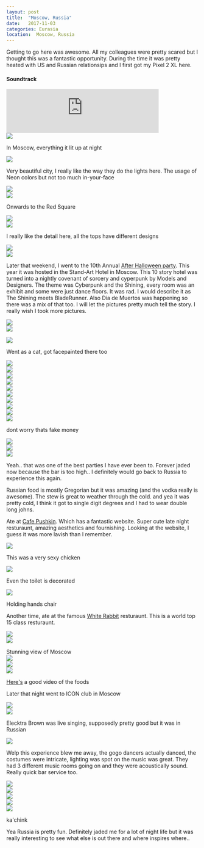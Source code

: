 ```yaml
---
layout: post
title:  "Moscow, Russia"
date:   2017-11-03
categories: Eurasia
location:  Moscow, Russia
---
```


Getting to go here was awesome. All my colleagues were pretty scared but I thought this was a fantastic opportunity. 
During the time it was pretty heated with US and Russian relationsips and I first got my Pixel 2 XL here.
<div class="center">
<h4>Soundtrack</h4><iframe width="400vw" height="115" src="https://www.youtube.com/embed/BSKimd9EX7s" frameborder="0" allow="accelerometer; autoplay; encrypted-media; gyroscope; picture-in-picture" allowfullscreen></iframe></div>



<div class="post-image">
<img src="https://lh3.googleusercontent.com/dh456Oec_HAaQCmSScVOS9kmQYGlAVpOQchbtoWvYpRHNd7daxPq-PbwA7j_C5u-1NUUx_nwE6ZPmKPPC-JjngQ3lYgx7vn-PJSPLGDW4BfSz1u2AERiD4DloVNUmbHFtMyXpsMDWuN5DgX_kDs8-g-5zXVcfq4le_K88XStowwjldGPtuuc_pzLwdyNa7qCk-RcOr_zJostfNMJ-1Ft3nzSWHLKSGsvttSwRCa_32Nh_pzWreTTPuus7VKBXBD9jsgQtr8tSj6rcXNpCxTRR01glrDbwIIu4FPaaX35UZtbDJAPe3qhKR1kd62Fc7rQe2YIppRyMmUsAsiG-iP8hq87DrcSlhtPSE0nX8_CrYPEpzdU_zO0XvxVmpV-Y4Lb8OQ7D8675pfaj9lFAbR01wZfYBbL773XnWvgYj8ALRkFCn--5FtGdwlbS8X_3oAPYI75S80XAurA3X3rVnJOI9eAng92OJeleaWmhgdOD-ba7ag6olpg4DuWQSrzSaNslTIsFeY9m-YqM9gJhr6Zyko5WvkU3ZNVWUJH2YpexqOV4pg_xLrQEQhM7uQ_LQMmiKpXlqY295MbmjU9jkdvw5dc8qmcS16RAzeTca97w7UphSkGuVU1R1OXdrhjkAM9Uq_lHWdCX_LvUswmZGWddv7QA2_GK35NNxTk8uHbyV7nnE1L6CNeibkL-TZW7SpFgKalO-k3AyVAQJYV8cQ=w1980-h1486-no
">
<p class="post-image-caption">In Moscow, everything it lit up at night</p></div>

<div class="post-image">
<img src="https://lh3.googleusercontent.com/LvvU3blfPFXbg9XkkEnrhGGFcBa0COk0_49Y9SZVwBqxbe9PUCMnwh_wHD5vXTwWlowGFHOuKSBB5P5fPIOR28Tm-zvFNHmbHxy8rC1im8M1moR--sOP317OoVi9rjZgMhQplwwJGmPCoYekZ0R_9Xw4ZMKnaEwLxpoCwJGNHyoQyi5xX7U8TWs4m10GedNO4DWRYQj_Y20xXjlq3z9sJZcAGm74ZMqO_7h4QoGDuGyY8rFYTrS7FiphUnNpQ-Q5jx5Z42GBEum349vjCzo-J0xFqTew8nlmhx_mbZtiGTMMczKi7GFThIPdV7nxcLNV4rRbqnBX3M253PvUXBTMzur8PonCWsTFrvdgelnqDzyNAdmPRzElRxUBGck0fiNyTkmdZujz9XEp1LHyPDoXlI-SPh6sixxFaWrEgHkXseHRvDIUB_yEAKwA-yrD92Fmyjwtk-uE0LpxQs0_jSUyrq2LRiqRm1eS9a39-62CWwGkicszDCNlz4TSX7o8nwAHJDMHEW6N136p8Gfgxueqj7ZesumWz_rhwsHDp0tPEf0i9QkmI2NKM0joLXfqg0WWdwt6Pjh_MnyA96h345VxZJID0iNXqksC_QekncpYJ_nfJJQtpGOlQbslx0Or7fCoCgcZ2G4yvVmpDxW1noh6HKVo4wO-TodgPOM8KpjL1tKUxt4M23xUcDGuEPOoNe55zy73_cGE-jT9fYWAJeM=w1980-h1486-no
">
<p class="post-image-caption">Very beautiful city, I really like the way they do the lights here. The usage of Neon colors but not too much in-your-face</p>
</div>

<div class="post-image">
<img src="https://lh3.googleusercontent.com/-_Yw8dt6pVu-gQGafYpEW-8NVEJepSF31OQjX9OsqBVXSARJRmIaoFBGL4HoMJxCZUv1z8V49XCtKXhvIuyotFHX7QuVwMNLw1RcJxY9nfiQIR6lGd-0Hj7kfZeH__ghe_VkDA9zZB9SRMg5Dl7KxPptmejH_aeaQuDpeTj0dCWrOqimY_S03E5Hj1Qlb1v8EiIANQLGlXDslXHtgzlD0yiMLSEg-1DNilj5mhhmVmSV3ve3Fz9sZLVtf8vncW3WcgUiCfOhmuzi0xHxcxN0yxDAA95slO0kAgT4frB4D4WJ4NwckpEK06IJXXKywgNbF4LHw1xip9TmbIepYlYrLrw2YhpHd-e5XpfunSdc5cuxpbREY2r_8y8yneJkKMZpTn2v4OIUZPXyOO9jtHhgnoaYxi543Z5946jm8yclin_2yPHCiTK9mScCOajYrKPp6BOXkHKPffNoCQTZIlgL69gcsVTcG3zqyd6z-UnCK3PsDiZpTuxx4RBzkBgSpgA87OWccYFT1SYoWDxy_hHksioPvNYmZwi50mSEF50B8FZjdi-JoUpDTjBqThEjS9RZXB_UwCjpDSfRtKeChaZ6AGTYxdEP-HW8k98Zne8VTfWqLCOtrLw9FEAmr2paVroYJ_poUDMzt_dwiNRMXT0hwR11pgawJsm-LA3LwnTAkUywyzAJBQGM3WyGBzaaXB-e-8T3K0ac_OghSB2DYYM=w1232-h1642-no
"></div>



<div class="post-image">
<img src="
https://lh3.googleusercontent.com/echKjyPE0i3BwhVVs_0fzAn4M6IPCQ2siremLCD875zT19zIwqVoTuieNT9eSzrT4_5LKqNnq-zh375b4P35unBkiCRHda1QXRtChNOMrEmo_c4_hD9uqXoxGbLX8cvTGa0LInstCnd-sTXHaMWpY_D5IcwblKSN7XuMtMCnF5Z8JaxUJjQPWT5Y7M-_Xn5BUtQk0BF-GE3GoPklZTohm7jgu4RvRwGKQK1_lDchfXrnBbgwTFcyVGxOr33OslFnD8uygvhn2hSe40N0L37BNxvhq9dXL8z0mcl2hhDlxv23fq3ajuG5Jj440Q3njCpfxe5mQH_AMl4vWdLeGpD_sbx2ierA1qoYOaULgLKuICpp5AvP_cmza55XeAampLMjSZX9Z8Eu2ozfu4rWl1FTrxjjKUnN3R-sEpwUKcu8ZFH54fF3YrwOPm1O-ag6retO1sVN6katIgOgi7cYZ41teV5elFdCDnqaaFXS8IPaUcdC9PkBZra4J4WYuV9JDCNclawYs2slObMK0yJogIwsN_117ALrH7Oi2npDIT3cHtN0oUuTyoHXMgl9XvGGJZoy2UP-FUpdfTet6qesS026gClr1eQmUi10I9vHEReum6UwcxMx3dlg1q_77RU6bAvoJRm9W_MNWQ6R5ssfI1i35OLvaF2sGOlSGRNH6i9V28uudFTgvoUtvn7qXrana3xl9dlKwyj6GYogTTE-7cI=w1980-h1486-no
">
<p class="post-image-caption">Onwards to the Red Square</p></div>

<div class="post-image">
<img src="https://lh3.googleusercontent.com/sr4DsWXCzyBUkr5ElTLp7HOzcyem2hCLOHg-ZASs2bvRGDE81TRFozDFM4syL-_ImGRiMmLDibkKIUNKhuem8Rz28PaendQwgTvYfOLPdOSHc_a9OZNiSX3zg2L9Pp4y3mOTmRKPwpqR_7lFS34MMtVvurTjxJkMkoOe1wEh4Z4vMgYWCggtkIqYpXMPt7iYP94Euqelc96uAOWI2R6v7ZHcGop63jsyyN_4CN77bSy0W7K58vrUaySrQLQyTUVAAY-7_h-0SxVi94rJ6rGaaMXiJxPDjP8_HEtqda1Uu2A4oGlFU-kSIt09Aui2Av0hXqnkj_NNoX9ZbxPQO3XIO9HdTaQJ_CrFT-XuAy6DwWX0n3zaW2xWVMfva2WsrZdathT3wiD9Z3iUw7Sg1xRB9FXzoK0OtRlYo-ChFa6tmOU9iJXgxsdPkXxLSkMJlnYbXBmLxzVhYEVXe5JvxWD83y1wdp-a8eHBr-FPIa5cROx5MsRhzsTv2mmOHUEI-S9i31yorny2Pakp5oqEU_vkKpH7ApcW0CQMLPTClMj7f9Js_ofFIZhzfI5BK4WL1HPkcw1hGbUUEnQlM8lDpOsOH74aV3Y3PVAeE7gk6PKzFtcAs2KRmEtwFBn_w5DAkF5qplw0EWe5xKZc17YtRd1rUBTl6CpWaO_WCII5qnNMy0DBEyaEgsIdN_c2iI9sPJa39n91F21QAkz6A2nYNVo=w1980-h1486-no
"></div>

<div class="post-image">
<img src="https://lh3.googleusercontent.com/930llbnXGRMMafMoVCPi1Jrt2Kgego-454lULdQLNR-9CSlhRtUZRUbxkIP2RohRyP5n-de5_2b2t2Fi2Sn3U4fhUR2mMBwBM95unoxNE7wBW2xtFVBQlJSUm6SI7Gjyi8Ss0oHtyv5NXFDml-AirX2O-UwS8G5b_OAVh_mMWzrwgTsmnL1OXQhSOHDb-8s_Z_q7GeB0YX734XeC97z03psVhhPC6N2OuNSY1AmA5oZ3WaTi87dApZ8ivBPUBwxJM06SRJfc1SX4QIe7eQzg-LgSkCAMMvqyjfYHWk_Mi0iexJqCjHn8bsJFx2SaNBLW5GStEIkm-8j0D3fStsLObRH9aEWhANR4ODsXV9A9wO5wUN7USXo6EpUmMkdrHtBTpBXjoj8p8uTt4BiNnrAFEoWY3_NMupD9tv73oGpq-_bXLrJGL5JBoop_lX8oVTV6vtP9qCEE8kPoB3m3wh6bFt2MR6t4PzZzqdsq5Qp0yw4Foc4wTcPZ6i4sFM3_sZUwV7solch8hkDX8_-eqBfBODcnWy6h74Kv5iI3nawQUKdGRG8Fumkwv0-ss_VB9u7JNwe7EHcYc8dNIpYGiC35EayUjj-etoR6FyPqRnxvZ8jOFf-WvI2YQ6Bfdb2irVex93hb28JAtsJ7RNAz1SEaDcLmyNTfTtL5MQtN_uvHyaRezysCd8YHyu3C2amrEbP59F3nWs-m7K4AhhpP3vs=w1474-h1642-no
">
<p class="post-image-caption">I really like the detail here, all the tops have different designs</p></div>

<div class="post-image">
<img src="https://lh3.googleusercontent.com/SjBTyEYKTxVTEBmcYCpgZMB3rtNp-3GVXoNVBn82HWuBUdnRhcWdV8mX0_gsLBZmC1b6Whdqy8mjGErjm4YVTqSrgvTf7GK_bp4cOtLk5ypzGCnwU5qd0pTR0nyaorQ9ZgyxVQX8Y4b88t8hAL2rklqZGnK6IkvRTEEerAJyZg4bF2CibZax11j2iJBUX80xbvzos1RYOuGAn5ERuRM1lX-FnolsIrBBPcx_IAByqegmiXYDH8Qg8BBuh2EpLNufLwt3y5-F_rlBxxx0ikGaaREzyDCOZechh4xHlgoUKMeEz-oJnKu3y17bE90x0q01xW5DgtKIdyIT7INEokzr698eTCZ2spUGzj9AxqXsVaZvfG1Euvd9v-16JGfh4gSYecRuYWIbErGu-5CrVe6zXnOzxdEAaFB6oNEZpTgixS-qTtCz07fwkUMwHuU9tJ5mlJWCjhC6waJLXsvaS0h8O7wUMhdSp1mx12KzYvKT-QyQq-qJx-__U4G_zjXzRGD5ElDQ1hh64V-uap3YjNYQlLYumZmWz_IymRB2_qdpBlx2ljIXZbec7FO66GTgTSwnAS9wVSasY4OUPvM-_k6F9u8Qn4oQGGMrDn8FcbB5m6bNHsA_CSqGZVu0krjzlbwux0ODsl7pN9KJaN0p6MGXjrIM50JINv5lhFkCu2c7g30LFOF5nJTTIJEUUHRlNq3K-JkPwFxr3ekoDGlrmhc=w1232-h1642-no
">
</div>




<div class="post-image">
<img src="https://lh3.googleusercontent.com/mMaswqr-Hhv-dssF2SZWD-PLLT5wxmLfEB6y81Gh4-raXK57UYGoRFG3iVAQI04WVBOntTEm7bKyLZxtwGz1qgGc6_M5pYGVxBud_XHrcjue40Z82uqEAmlI8vOP5aKoUuR3p6zdQ18mVlbSy4tmwUWf-xT5xOqBXELCvwFOMDFdKFhJvoCXEVfIXmezwgam5O_r68khdxWQWbNToPTAvUQwRcPQm25239Vtowfh4AUy1lcTkYHZN-xDoTjTzNjDdGr7Sq54XTp_p8lptcLF8T9CGVmUQVM0VYdN6K1nVjSmrXIjLZe0wd860-WarYp48CurL4EI_iz92QIucCW3sP0kT3o8NOcqpejCJuNADjzQSwNzbiAKpvacObX9lCNU17cH0cM0wcPGhwT6lX109poi4sNTS1F6TWrntKlzWRiH2iUXe1w5uUTwz1SYXTomADOvxZ7ZnlFy-YCCSIgXaaVH_lua91DkoOfV9uINGId4jKwU8xjY7zYTu4c_jNEHG7Bav061QdeWyyoXena0Q5Wz1LxIm0NH1VQoPgzzOc88HLHfPtXndZIvsttAcgJHdbD8XslpWp5-AZg6M99gb0IH5iCE9HNtszdV6GstYqRlMewLE1wvwAzT2AIcj1nguXrtHLEvJjiD18EqdYZ2fsT0UYEEXmn0yj2I4DgiKnIG5tmmFBCyMJnw2jelnqExOoQhHgYCRSPW9XP3oJE=w1232-h1642-no
"></div>


<p>Later that weekend, I went to the 10th Annual <a href="http://afterhalloween.art/?lang=en">After Halloween party</a>. This year it was hosted in the Stand-Art Hotel in Moscow. This 10 story hotel was turned into a nightly covenant of sorcery and cyperpunk by Models and Designers. The theme was Cyberpunk and the Shining, every room was an exhibit and some were just dance floors. It was rad. I would describe it as The Shining meets BladeRunner. Also Dia de Muertos was happening so there was a mix of that too. I will let the pictures pretty much tell the story. I really wish I took more pictures.


<div class="post-image">
<img src="https://lh3.googleusercontent.com/BwBSo1YdG40QJE8WFKrRBRtXwXrqaOa-Uo89JEyHcbWI2Xuxm_I-uoE7CsKgEjWSumnjdTQ3sPuOOIIPTdwl8YKjEjgxT4NVP4CjYPHJrkm3_ML-qk8jQ5gPBeRpFCRZntr7Pdee0uJmRaUxx1mkjRnf9y_AaTWJdHO-s_PMIOFObd2XRHmD2G7gPRH3xVvegQ8XMI3WowrNSUVmzrnF13kuYEZOVXK8s2aOEYUAqZgMVj1GncBsEEDteKsmtYlI18elilf9kOBO-QzwR3mWlAnV-D8nNBCkK-G-g8iu5zlqlE910XNsl3Hv3vbY3aySh1bvvGs3qMHhakDL8cbzgvq4JzmxxRzJsaqsO6MWMH5iX9-gJqWe2l8Oj6oSkNQw1VXzOREfbjXAm-cWdF0rR5baXaqlSpGaACalQqVfHUTP7FlPHvI208hAvR3fzxUWwimFmEDFPcDng2uVeBGUCLMB7ACiOXDfIRsSzcpIQWTHxDO57DLqtRdJyEXF3osb2pCEnROUlDFv9WT7oR8vjDfDFBdboKgMVjmJkZjzKV32xnOE_KbrKPe-OtBFSfBVN9XuPulm85kBcOicCIvfM0dV4pb7_y3X8qBjwnCGStsoUdriVnuS2zfSCQ5L7a2VYxjPZYYBFHxE1rzHNB-ZYILF0h0C60PMtK0orrL0RkJkLOPORRay-Rmbhp7i3BgtLJQ9a46IAEk_KrYbXeU=w1980-h1486-no
">
</div>


<div class="post-image">
<img src="https://lh3.googleusercontent.com/N8or2jPCvy8-iIcHBdBndSOvur8ktybt3Rd2pbdxIwxmwoaaz7O-m4nu3JDRUZkoOSzZejNAOKUw8rfQ-5AHTwQ_dwkoGMU1Q5ZEgsS5S_vGIyyJpOpNfhUUdD8MST8xzENM1GaBvBY0g_5j92gwsx7dA23m37cFztJEuRKom-5a2KpzhpSHwelbPWjTSzeg3hJ-v6BHksCSxGVPEcJYFhlQu0voKfZELxZuYFcCQLl0hFJs_NTQeyrP64lMo5xuirNPSaf0k0CRA_rg6pfjdzLggAtNYTmJ5pKhsea87zk6ZPu3LkDOj50I_bH_f48zc2XaJNZ4_kpuBEMEgrPoWw6SiCxgvF-D6WTOwJDK8PeOmT6tBWi2sMDlYoIYcgn2MAMzNs-9dajTbVkA2CGWNPTVUdiNG9yULj6Q1ZleeO85xiTfNLxsjfjjEN4sDBgTd_z5xocPFq2FV6czqWfWNrV9ZPHWj4dI-_bMDiwZWiNDGoLvW2JRgHxJgCpTTmnpie-0zZ9yVJE-a5hnjlQjNoosqc3psR3H8uwwZEHB_5GvdOzXRuOAK-L9DA7T_YHvkj0jTI4dC6kYVHQYHt39oqnrD4L-VJZSMnBS5rLG60vUV90pBkrUPwoxw7Qjgy5X4LgmPKkoc0ykW2slH0PRkE9ufZ7c7wtFZchO8giU8Xm5ptg0z5Csc4s1Ltv5QHQHTY5R3lq21hrGwj6E4Pw=w1232-h1642-no
">
</p></div>


<div class="post-image">
<img src="https://lh3.googleusercontent.com/bTNh6ZfTsx5kx0uurg6JS9ceXmfXJO6GnbMH_OcrmatpA4utMcfIvjvqJMhmhAFDzmjM9L1uTgwHKMyCSMH56IKCKlTmnhFnYFJ1zfPgRJztb5yIk5p8HY-AxUTftDc6drY4iyMzdfmzkznvmaBGBSd91-H7P6PQq0ZS2csYSm1DfM8HvcjewN_4Ct2M1e4QpTdwfEPhLKFTBBUwCDpgwYmPPmvQSpAZxJOFuiBymTPOmq8aUGDlSS-Oip-9136a3jJOhjycaLpSW0XlLpxOic0tCwLXyMam74UYvWCVvQs-kE7ZjKDdyq8M1YG6f1A_EAsfFfm_3SX9Yp-ePEOqkwQ16tMSMVqGbaAObdgprLdUnkBCdRoFRca8RQz0rhl602ztlUfABzjen65v5XGtF8QqS7OwXqmu55zayi4Y5HvuWlxB7q0S3EW5E8WlEp1UICfgBOKEfuIiIbD1PCA7iPlh_HbPYRt3AATsHnSIt2XDaJNGiKTge6Vj5o3dgO658ARG5_f_5l6Eel2DegyrKZMmIxjxH89IVOf9g7ypEXFFrXZqbLMGaneJmdigiNL5w9xgVnar2ovwC0JhHGZYdIeZk3XUlc-aYqF5VEJenZXzdwfBWC0YbxYjPioE3s0lKteBHCiGuFf4lKcXqfBh0ouoNqEN1oLj8kilmkCBTjY8cQRBZJLiw-QKmNWDbLf6HIzUQ-6c3b_pQuJ8NbE=w346-h260-no
">
<p class="post-image-caption">Went as a cat, got facepainted there too</p></div>


<div class="post-image">
<img src="https://lh3.googleusercontent.com/Roc5hbC2c7xlcFTgm2eIu09xgSJq80g-97Zf8HFRRuV0s3eytNOG3N-17dxnyic_vU9ksbPPo75ygA8g4gPWAp2YpcBStz9Cczp1-0PazoMEOvJ3BrfkoYNp9UbZO5a28UNrkiJXYxF-5v3la25Q-xj002le95J3IrLdOk_oLXNyVamDRFS3p2f5HTrV6AzAV8wSTF2A4tV4ZH-_37bnhVRPhZRllTPNVUe0UJosOXsTckK4TUW-U0Vcu2J6sbNvo9In-6L9tIkDPenUmPCKXNNTR7fKgq217viDcS4Q0rOdWrYGf54efj7w01yl0nQo_L2RML_ajV1Od8p40r9S3AFeCt8Yq4P0VRx01CvWUqv0nVC3z8ZqUplXAntwJIJmIUlqLqiKRpy8JTC_oHNw7rfflgVgIN0hqsA6VEYwXh0O7UnsEm7KL2CXTmvWZwKZKxvPVTs0yxCBRNNTD1oqDoa0HFQiGPsyoW35wB8fbe0rS2fNPlsL9sxxXRABjcj2YvrzEv7QMUHirarscKKBr258IKhxasQzuVIczKdoDqKPafd8m63isEuyLmaUo94eTT7CCBOs1eTzPOVC31He2dkF9CJOWbkVuHLbxP-DPHFfXMV0lO0w46-9pmZPnwXgxWDSDaF-ozYEyIvM4QB0ec54Ohiut_v3RBm2FkR0n8fNEWlVPJuklywtZJa9mtTwYVn3xQO3S-IlpWrbo44=w1232-h1642-no
"></div>

<div class="post-image">
<img src="https://lh3.googleusercontent.com/e91oh9pT5POVmHNXGTUlFwV0PNxOTzrLAKeLnBdIvG6gnprDzQuMjQVMWcCMTQxApkHD8shsvWZb5IKlwInkFzNpcJ1RfiuBwxRJ3qWYtAhcZMT1VkCzMrpl8X4lMsKXAM4-sLljKoeUJRti3LKLJoAcduKpnmQcZpMyg9VOiOQwElp00tje7ZYpBLAq8sHn_nDMjx6Sg7IYn0Hp_-cHZcoGzlKO2q_bUU-VHjPffqOIVFN11FmchWUjg3K6znsiDnQfzLHHxPQ17GrJN56FhcjBnw4DIQnopM2bmfhzS2F0tMxVzGIw_xXzvVa74n8K79KUDtIQxFVfaSFkSC5edeDQYpCaM9jm4yWsX9cD_ThV45wIQmpbNkmHmviKgiRn9w5zOX9BFvNZ4xrBWG04haGFlZRVeHnqApUo0ONE8m4OZNtWdLFqBAx6bJ6JYtkVTdr9ZznK3tOLpM0kEPXvN0A8OuZ1INpZFR5CUtplkdaWWh7yIQ8VSD7vEOixWOct7etFVFr92eFII82l8QqpPDcrRpDprFPGz9OVltr2WD2qvJCXjmGXc80VRW5SJZeeiCU8udWZUek16rKl2wY_FDQNhPyhrSmbXxKs6DvtYe4mYcE3tLVpb_ROJIiqWX_8nSZWXba64donvO9XTwwgZeBBwUwSh5kG7QLFr2UmuHRYkYJ9QBC63V37fVeop91paoKf0GvhIrOhpx6iOQw=w1980-h1486-no
"></div>

<div class="post-image">
<img src="https://lh3.googleusercontent.com/XiR0e6MivfyrJBfuwdWzCG2Odcij0BZzBJCSZkJ2L_F0m0xrvJ78Um3KwQfc5gQz5N9PjwUEFsgR8lYHR8oRLYK2ocLPgtSbk3Y_pq0QbyW76GOfk1Hjo-fg4tFi0eLbE5Xo2g3bGDa34Y9PcqiX2kogBUTFr0oA7o2wcWkBo75cLceIbMaOxQAU8aOSwusRlK429Vz2debL9EvF0rNngJsMq4Ave7lHsX1Vc6yYGxrv3ub2pYAwrRVK7yftwAdJHNuZRGB2CKXEjVspfPCWEN6W_e_IPh2P_lpSz_kXO35VDfwZfTkCWH0AjHQSrlg2Nzd5ntOtYzomUHjlyddPRfLdR-QH63xKynKiI3C2_OgAPr9u4guHnyvItGAgYKNKcJe_Qvwm2avic81mECYrVBOxOeSvR7fL-ganWVeBaGHjHEIYGtyPlaFaYmYSzAJMcxQ-8DW5OuyN_swi0X9j2mYEIwPq5E1N9EeTHwp30kTn9QerL_5ERlB2CpaSS7bctCnXphisyYf9bP1JYQ9BKUj-qSIFGO3oieAcJjOpInxF81C9a0nGfd9WD74vmTdax5TM0WQ3olGQ2DEdvvDIerNmfASapCnvKEgtxo-ggieGvmWizt_goTymNnhzh72tfr4vYQAcH4C44klrqYebzcdfR2nfjp1RU_7wZ0ZvMsKhY0q0gw5Q-iDrU4NlsjbYX52JK5M-GSHfJWIEvkM=w1980-h1486-no
"></div>

<div class="post-image">
<img src="https://lh3.googleusercontent.com/ZSs08SMV1Y0ksrVdBRX8KIBYpl-KGxhlZcrK--2SDjCWVd_ozZ8dWO9CNLC6h2Z5Nfi2ZZuLDWzmSBI6rPLOt-04c2zJ-DTI4wrICifhvVC57TSvyY--5Kip0s1SolOAxyvykD1Hv3N5wA9WbQi4BzLzwEMqz9zAs1N70pf_4-WNg4Jo4x3sUfHrFfTV-73GcUkAl8bBQhiU3NFrSS2vp1AI3oS4C8_tMNS8uyME2cUlnKg6OddusGg27rxsUnpBRJFD1YI6X_LNz3OQwLFdK0ed-7GcOF9wQX52PwJob3sYILSFVEoCuNke0EZQRk3EkYnSPk0GoamH5UX9y6oA0gYkKDw2SXRLQF7HzY4iwWL4ZXTv5wBDo80IAFRxHA-MgWqs0Hb4qA2P4c4R6e9PP4KrhF06hd73b5dW2jP0jPhttN8_LjxH4wRFJicG4LXtugvFsjeQRwvV-gp5yN7gpEaZmBzwJKbb8yto3ECacJJpbZOkh2DyfSaAXjQ601GHVgieEKVh9rYChb09oHGmNX0o-jYJCxKg7BDTv16QsDgk2E9h1UW-2ts3J8XDdJjq6n4A4ZCf8FYpFD-JXl8QOR1gvhnOmwTo6YQA6qnDeYWMdIrWSQtEB1Paee0RFOAdfT-_Ly-EAnNISIOrNQkFQn2_pjWSPzjfHDvqr_HRZ4s0lAlvtt3hyvVqQMFxkRk5CpO2TJcFQU6n-Stxc3A=w1232-h1642-no
"></div>

<div class="post-image">
<img src="
https://lh3.googleusercontent.com/EzMYGYLV5bNZhzzJTNXY6G2oTqwyDdv137nFfDuSH4bseAnwYD92u4IbCEq5cUVyK0tmdEn7bdyukMFVgeG3_vNhTDaXwJePzN7TfqA418ENin21-BKVNkiUZiqUZfbpfTtZaPWWqJjES9FLsPF3zvWhpaDiIlUhy9pNFZjd-YEdD792mwX4VrnWBBuTdEmcANJZfI_zbhyILmavgTcva79fybllsUzMRB_Bg3QooJsJK93jBIzKYqbnsIm3to7HgGNH5tTzoEMC1LZVtOb61gutnyiRPf_ThwMQS_WVVM5_DQ7owMZ5z8nYGgYmhHcA63tnsO-tX-mYyeGydrc26rXH4YC-_Ovsh5gPfNPFGg-VplK3XM2BS1weg7IOZ__1NdVlE1kTI5Sw1gdHpKnQoNzHW0r5x_oOO5CexFlm4CCpYtRerDeIyyNuIuBux0cM9tu9PbrGZliGTzSoI9X3AAsfcqGltqDuFs5DG4G-kazjAy2jbjx0QGZ7dQ9Ls9F-9VTM6ayy64JCl9oVwNkytV4gJ5TPalwcY83egJvwjxfMu_lynB3Ad9Bab3AqwchJFpt6uBSjtqHFSf7B1A40lnc_9qq2s6tyABs901xO5DTWXgCH21FfBVMHuh3j1S2jjdIARUzctscvIHkhvGH6xyiAWmGSvSiLy1ysLrpaVKtQJekT4YqDoccO5An5ZUTQ_AWUjpPEftx8DDXa4Nk=w1980-h1486-no
"></div>


<div class="post-image">
<img src="https://lh3.googleusercontent.com/VmmQNPxm9CDealjaHORJ0JcUuOL6k92gDhNBNv2LeZOpASNoEo1toz-_GwN7wXqe2VRw1WgpWzm8VuN9tNyO1kz3gNKt8sYze1oXcW4ri3xB092Zj-16zqQYF-VnOPvsM-SBO8viO4nSdej_bWC7Fop2-JoKsm-SZ0PJJf_2TIRm-c8tCL7gzSUt6Dg_M7Tp2XVmCAqXA-KwJdRgOBmPGNbVPtJOxoyMeSOQ-6C7tF-sRcnZDg-kxuuSETSqOlXp_UNV29Nro3Mi9oTL_KZPDI0IWI0ltA7UCtiBCFgd6K0kUsfzA9YZZ3xrp9Q0GzS8wRaAd22DvsSOLQ0XpZx2JCZUWogMoZ93c7TAwodm_c0FZ0GiC5OSitwu7UcLa6blPSAmTwM4hHYylszBjzZC1BK3OcpCTwHrBo0sJqKX5LFk10BhWN-M0pT7ZD060lns4zn0lE0UDklpo0w3PpJjrzpHCURIaRec-wWIfaeI2mHaKrK9koGEJVqobhjIuiErQQQyShGrrhC-mZTTwlNGsEQnH-rnCGFmRrFbOX0K0Ury-ZWiNcjEShq-EnopZsYylXErZcYgqA5Bhsphu0G5IxXN1VcIKJXNvjFsIsYKoGjHbdFBbZnkhuj1lk7R83AHL1PIywYfBY2dy7ur501eKcOmi0MZN8CrL9RwSZayt9euaiDdWheS7vg6wpQrTUFGxlnZIbf_n6UHovmhUJE=w1980-h1486-no
"></div>

<div class="post-image">
<img src="https://lh3.googleusercontent.com/KDssjqrkvlnxuLdhCZbgh6Hb3BqU3WQ7KHDDf8VhLrds-TNnPl5qGtNteGY9PpyEjim9GamW_g_CJPclNYXKLgTkbmb2CdofuakXYSApmMmFgKGnXYS2mYjOGu58kbbJlDHVah6SQcdgh8CoCAhYfRKYW5qPdKESVSPDNgof_20xy8ETqd6_l2W9fOnaPqUqDFlUO0F0IMkSOLE4Dwf4qhjAR0Luzx-36QSEf3NCODJQ30IAOpNVPo5daW92f9dmAv1zy-Gru3FK-lc5uEuFxkB-hf797Y7lPgnIwXXnsS5HMbWkyh2m48rPbv_q-2rwPN8pQb_oPOBewg2QOtX1SKK3DEBwM79W1l0U2OXxlteenAdJ6HiGQ1pQcrSg3R1nh_mD5-78md5Rd-cgdpL1s3BkvGFa5zbOJdxgLamiPNYlajH4nBewbkfDPK0Jav_BqNl_xbJCQF6aHxJK3Zyd1sXpjhcAUe4pzQGhjdVc4vFWqH6GjIEAwpQMKQ9r2kTwcWA_A0Flql4_iwksxJZU5Lap2ZbBSzjw1LmNZKGML0f_KTUmT57RWJx7tXmBKa-aQEraYTEyWMB0cMUgPORPLudYdQmok3uli8W69qiniXVLsjxsDCkpI2ywRfJewAAQpEzqPygMM4xmDPWrms7HILg7fK0RAYDinFSfeMC7c1TFL3gQW5FcD5_2d4LgS7f6sMRbdk7lHJwiCn4uPng=w1232-h1642-no
"></div>

<div class="post-image">
<img src="
https://lh3.googleusercontent.com/IXCaWXVDzc2S1qRKMrLm1guE2vLIyvaMt_MeFsPO_Ic7eFr4fGSTux7oYu1N6MLQdDiTA4jidm_nSL4KjZjc7dNVg6fAKi1m2IsyTanMHpzPWi54xSs2Lae2uV8Pea4DaH89bcamXMx6jZ9PEt-qHXJNzLjsLWC-hvpu2a2BAe5crg9VkkwfiO7XnhW9aCGo_w-ETGrmNsOKgk1R7qeeYGu97dTURYgSpMjqnIkm_AipiGBnjwXF9I-IFJHoBsbL3u3vFXSUnqFQTcu1E2lHM_AgIqwfkWuyJ2NItRvfO70lhUBO8lSSM7BoxUwUN6q8AEFurLH5tn0pGOtRodHUaCZIw-pjT1CbkJO_MKCn8rvQCRPOqzIhnCdE46t3kXQ8W9eDe1EoLhmzOqj1wM8ENFQpFL04Hw-DG3fI5cFBOj6cUeoFnswuF3q053Zs2QmaQ4eWK3GyuBE_ylCQbOsQkglIOOaaLhAjJmL1YDY63jzUr8CCRl_S9RU2AAcywPnyS0AW_RzABfYYoxVibQscGA88siph-qIH6iEVbEDbm5XDu_Q-N2VkroIIAzfYWlmIWufdIdTEMWmI-cu1WhTpqU4_MxEMr6n20ym_6eQ9hm2pXigcO2yUkO3CJHIuHDmcz7onAXrl5mAsICQ2cZsBCptH8KqlSjUhRBaH5ksMmYYr1slhKQymsBI9k66FJyVE5T1UjWeyNDa7XKlU_O0=w1980-h1486-no"></div>

<div class="post-image">
<img src="
https://lh3.googleusercontent.com/ibiVkd6ASK0W6sPbvguUQLsPh5qP4hkqB4kzOLHYXzxKZ9eXAjOcgha_wM7T0TG0jlra7cfZ90vdJvTUZXOIZnle0sBp7gn2qCIutG67jkreDivdXJtz4NS87-3eCzBcCWzAHOsZNsBRaJNILngo7WK8W45e_pZubEyiafOcs7tC-mddx6U6CPapIMvqGHH0ujdY-jY1TzHj7ZtwjWC48mdylKgCbVU85ruCbmCb26lzY36AIynEBfR8TMic0CtVSTsjg4ge6mYNAiByKwGcvwJ6wREfLZtob6refXNrir6vxCgAW9Bq-GQtyoMnbT81JKVzQ-3fVJ2QvBzea3niwfrDz4vi1O4OMxgpsqHgdaaVBM_Ygar2lUxGsznmUrRwvhB_CFbohT_mwStiPTABNK3CicYkwZancO205gt4OH9uO76waZ81NFHtQiN9BC8lkYEqoOZ1JRzy7OEWGOsvif_EPUl-jW3lgvz5XeaHzD2O2qXOi0FdPl8FudNRhEgtCNigiKAIqQpVfFPI2u9HhUWTtqQbI119RohCMEeMYg0rUFKpea25R9Q1msQ-PVoIyRcjDLYVWl0d8YXquE5PNYDeue408nw_z-5p9i3hEd2ETyPCtoSN9OYxu_nV18zKFUiMGsrEY75j5caLFs5Di0aDbyfgx-NAos-G1K1E4qnofK1N6Fcxf52xoIlnIiVqK9Y9TYIJDZTwWvf0RLg=w1232-h1642-no"></div>


<div class="post-image">
<img src="https://lh3.googleusercontent.com/pRBDt6wsux9vTFQm1v3NK8dUCWeyey7aF3ThsFjncXO9strHsf7xVLk99tii8PqUjf9C-dBhLN8TQ2EmRTW9d85SA2CCw1gF5NRG1fOd8oiiTq1u_yvgk3xZeAI985SXYenhV0Ym90SSU6Z8j66ePh8NymWLYvJZHw5AfyY_BFBwShaB9967obqmO2QnSKKLj3c9SFky8McdrhJuYYhqpB5iXH-xeYcXKDjqFKnF3gjrw3B7FDl6DUBdoyegHqrKydfyHXOdh5zylOYu_TDRA_v69NKmoE3wEureJi9qtSKj7OE2iw8Hin8D9gxh62Qo5jU_Tw7eonoy0rw2F3AQKe_mMw9-W20ZLR-N-OYZKj3FIkt1cTOJjtEi9OFlQOKTX2gBAsyHOmttlDn-OMZBSN3TY4UVoCmKlmXDJGKik_SS2fFDev98XjfAD8yetrdR94Nf4CbGmsHzSEPpJWvu6ni2bqJajCw8S87_oSZjcCM_4KrhATEtJ5c68y44uITSytNHFX2KYQ7qRA3YRGMiws5f-PEVHlc2Bbz_zm_tk-FF5WRwO3JerEfaNqomMBK8GC0EmRpqz1yAOyOQHKwbhE-WvrTPtrJtX2-iLO7JtTm3O92btKMrMqeXvdynnzHMk3oAWnyMZjBzrRN9wMI6V3jgs-hjpKSTBjtM0aDcu11gT6jataBN7_wzGb6pmrAQEfCzFn2slcoJiClBvB8=w1980-h1486-no
">
<p class="post-image-caption">dont worry thats fake money</p></div>

<div class="post-image">
<img src="https://lh3.googleusercontent.com/mlXdAQ2mGYaijJ1IUoRiEFMBjxxLJMKAhG6flneH52_Axt6zz-NxBiOq_KDukn08rO_x0qiwET-oFId_24CGHVWO4xCJKuSOlbShLC1r46CET-kz3nMZozAtRUz4HtAp_mAyoQWTlKi12L0r-JYIAkzhW1-2DJqL3-KJo4l8MmGVKj9t8lF0wtrywQUliLwhD5lcQ4kTE8PITV6HolfU0tFzbTlrkT2zXi6SOC1gpQY6vWe7J4hXHG2tUWoIApM-RUCDNfMGqhRq_FRNAkrlJLhcdyQOcU6REaaVdKsEOxIJXZbs8DuvAM0tjjeTD0CKZGUxgoEYbzPXffBBcx4Inc1Ew-zvq2EYO0FQxtdPuvZLyRBKequ81jrmTbcu4hxGgQqibEYVzMPaBVnk3odpmu4f6NbNJPYtA0sFCpFECz1pSA70OimBEKJIMciuqmil6UQYyZbeQTXDqRz2BguuxRw_lCwIaZNfQNUVu_m8PjNH-1OV-UQfquU_OHHYil0A1pkEOZuIoVBdVRAptqIoTHSyMMzDlR7G7yFUdlsFzbZFEVfPnVqSFQtzbjlTtScBEhcAYD7cWVcEO9inen23o7OZgkf_YnkQ7JuJ3Kp-dKlTrF6T3M-ReVVQL84q9jJRbhlnAWXjluYymVb-OZfHkgacY0r_4VKlggZ0mtLhGg1ddrEAOr-R5SR-8MYxZjl5-kx_WAU4vz8yDLib3lo=w1232-h1642-no
"></div>

<div class="post-image">
<img src="
https://lh3.googleusercontent.com/gxGxciXCC3y98kpwBlyXb7E0BFwU1mmBmPWVr2WdWVyywY6oxiCcb8LsRA5E9aAfQVtVnizDnPOI_uIfLxJLHcG_q2eZvuJUyixH0AxDsNtUivUg9CdZEu-UDkDrBCV-9fV5KBg3pkK6wgLZW-rZoJGhpjsyXiWhK1sbdrbFXjWIMYY1Zrc8-YkpkbZg5-Lmzc89DkhH_SyRTHcNP36j6WXe_7V6W7tTOSBZLW5og_66I7SsqIW1efkiAEqOA0gCYrVtSzicPvAJoFwLzKx536AHabywuSkDGcGqCfeBLc9vWK_omuId-qANFQwcXhNZhChDxqMXpcOR2X7Z3qrs9ffCsx0mEjwOHvNufvEFJ1zMv9cK-9YvJ8YDvrev81VCOEzlX1mqc0YlyELWNOGSc703jIAc5JlK0FsXdPyT4xq_z3KapO9Uhs6vA3KBegb3BP_2IshRgG5ywUKSokItYPBrxZvyTFfbqFC75i2QHsQW1ANbjn_FjZE8tAEj4t4WJXhGf_qcZT3ktoA5Fj6pYcBhl4El6tSc1HwxZqUOp6RYmgbjliRw0XectL1VxU4nMhAdNEoQSd7Oy4ZKrHoqM67rhJc8Fk79Tj6wH8yS5GdkcONFixy2o40CgiMIWKoPdPNOpHVL5P-HLyw2NxLYNAHy7eXwhyaBEYXycqI5VyvLLozLUBbSbTUIStJvYTI2BNRmXjmsml2hFAoKNu0=w1980-h1486-no"></div>

<div class="post-image">
<img src="
https://lh3.googleusercontent.com/b-M6Ki9xch-DZa-IvOXe-1sUwRUhZAYpbzr0247KKhr1nVykgzQFZp8gp3mK4j9dhezxIdtvoGmaIaqJci9LY4ilF8hQEK9LMEc5oYj08fiTC0orpaZRSDsm7BBDFbP08MlXCmDkIVV5pUq7ei7Sfm4ePB8cRipn6G2paXGSAdw05TCN4cPIhQ3krdcvlGjggoVUQrfGTarwRV-q0TuwmuSf3MHbT-IOsYLNQoEHF1-3_JFCc7pPJCEBYPbX4yhAm2USL16eGDnhEQZHqoLzqfpi-ymhTVCOq_TiiiN8QZ7jdui-SbIlbN-wpbfoIKoVLpTSupyszStWNnFBIeHdxMcgTid5vJjiugyKWKZpvVqhcEXAACR8d8G4GBJYS4y7JxA87D31S7lOJLvZyEXU5Pwmb7acZbyGigI6Kp79TVH6LOL68QGSEYu5nrIP3o_k2ouyf8Ma8EhKEnWNXZCTvgsvvXQDzDavRHkeoCiZJlCPS9j0PxWdbGUSGebnWCFelGx1gA4k1M13Ij0SiBw6JjC_Iv1aKO3tw37qk7vDot8X-QNLNW3fJhkVveazds1pdPhUWmBlYpkuOaD_YYPLX0_TUSXd0-WHQzUa2i9mCJTn20-jvz4feNEN8CYBKzxIpHtQKZPO5nYEghXddNhfFztKnD5m_Lttr2TThnAzJymGm2aQNQe20ZOBQ9CN8z9HM62h1zXyT1J-Wwdm6uQ=w1980-h1486-no"></div>

<p>Yeah.. that was one of the best parties I have ever been to. Forever jaded now because the bar is too high.. I definitely would go back to Russia to experience this again. </p>


<p>Russian food is mostly Gregorian but it was amazing (and the vodka really is awesome). The stew is great to weather through the cold. and yea it was pretty cold, I think it got to  single digit degrees and I had to wear double long johns.</p>

<p>Ate at <a href="https://cafe-pushkin.ru/en/">Cafe Pushkin</a>. Which has a fantastic website. Super cute late night resturaunt, amazing aesthetics and fournishing. Looking at the website, I guess it was more lavish than I remember.</p>





<div class="post-image">
<img src="https://lh3.googleusercontent.com/CBgdNb940cyArEf5vQ8NNrsNfA23Ay_a396DlrUAiVzVSE8i_fIvD06wwHXIDj3oqTtU0qeKMVrkTkNLZs18z7H6_DDcl2zg73x_fUREMKlFiyfMqfkFpvf5HhnfXGreY9iXTQkYk2EZug1qHUA6krrjq3Bvcgvgw43uRjrVQf3F8hRR5QupAT6sdWkFpBaaTAJ1SpSguB_gvy1yn4Hcj96uOuU60xkqDdFnzrcNwEi6bAtij66_z3DLkcm-7jK8mqsAqjNbrx_n85r-HrjUvx_-6ihzbkTdVPY5vOV-UUsjfs6VMH4JqVkbZxr8XucBhaMUPxhwPeXdx8bFrc0644Z831lZaXAqMevr895TFyYzfGVe-IEEuwBrFnLnGk-ua66iluqS6Yz7MjVwTJN2qMRih0gWfnOppB-0_PZHTlvLiGxn1lwT66gWjlxBOOZRG_6_e2X1vL4TCnZLfmegsATIKFYFhX28pkq35Bw3d0int3iNz4gzgwAXqoDrBkVUoTwqMOfCYyDRRmrLNP0Dq89bwSvCWGNk86IlLYjklcJjdg8__coEiqJgbMtFdjhMHMCwW4xfrD8o1hEby90uPVRQsj6Gz3-BCoMYrMvy1UhejJd7kIqcdBX1L2mjUVP9-OEnBjFI28HzLRpt4ILcPYTKEFdcLZZEzX4_SH-ViDvy1vzTh06Tst4AqH3dWJ4vn6qlwfaEVWIFt0sTP_w=w1980-h1486-no
">
<p class="post-image-caption">This was a very sexy chicken</p></div>

<div class="post-image">
<img src="https://lh3.googleusercontent.com/2cvNmWzixNVNYZYKwdUI-YGCcfcPcQos2CdKsCeuB4Bc1oTkunTZmzaqKWfraQizz4b0DqG27Y98JJOkM6p9plNT6_Du_q0bkIRPrM3rlVk0t4nrkKySQy1fznHl0VuUnbXzmn-BF31vTWkFcy3QMTz122Te0qHXNGH5-FWpA3z5AB9ugHjOGmME7lhlaU-ZRx7rd7xTE5HuMGs5_Hrx2zceiDggk5v7dW7PtV4b7HIc0oeH9e7Guj9rcUmNLUnrTfosMALcKO3CSsa0sfBrvZdG--KavvRwqKjcQ5BlQTpRebRsGm1HZvpj1VpqRfEYH92IhbhJwpuNWWAanEhWERDNF9WTr-t2TegZpKlQ_zqipWwv0PwEgp5d69oGst_GfjdMv3PXdIai02b7gApq7jXUCqyKvjCNVTLjjJ4LwwHK5FaWJVe5zTC-G7wC67MqbAVmVAqwJDUrpgtTSr8HBLOCVKxHfCnZLIQpfTBcbGiC2twPoE8R0AMFSeSg3kDUG0wSiKqaSmYbJOIsHPOE_yRXMw5Q2QGCB9s2SkwHCAEEtqPsMl3RWdKfTp_qvRaNkFdXSpXd78TyrcuNQUMriqGp9FLipRQoTXQHROHBjXgGFOi-TT81CAADiz8evWc2iljX94bP4NDLs07C72IOh1zmX5FRE8HEObJAyjvKxEvnVRBpKMuqcn3taxqhBiDZGAHwUUSMhxYM_L36RbI=w1232-h1642-no
">
<p class="post-image-caption">Even the toilet is decorated</p></div>

<div class="post-image">
<img src="https://lh3.googleusercontent.com/QH3jJgnDcNGljj3m8evWmmY2hEWeIkreEFGE3PMQfFuzQcwM5UdkpFt63csjEySEMG23FnrNFgQm_DFmZFKo0SWS1S-J2tmYC3j-jb6_KliSrJE_jKfAZ4webPrxwdjtD40dYfdHRLdf-lchdUiTHh95rDIy5D7vA88XpBBh_V9b-9jicmM4-uluch5qGW2m93SOxC0RuQudK9YuxH4gNvturR5lup6ydMGP54KMmFhYxvp3wqK9CcFeK02nJMQ63p4rX83plAAjIAA-P4X6kwBb_gqLSJqfOND64XGI_YpN2P4IxKFPL8VH8pWP2Kzu_Mi2Y5iw1_7IouP_Qy_2Z-rlpJl-LaIiX_DnfLgk5hgg_rOKor4hmweZNhQg2vSXM54IDMbE3XgjroGSP-0JDdxfoYrWfhAlzqVEcJd1-B2F1LzlsShp5VNsvkSwNxs7a2EwPd-ZjxsWW5N1OA9KYHWWQ-RE7zrcep2-RvPpMmEyL74wzHdN-nM-V6ZvNKDYLtEfPzn2fQwrHhJetVlUg0hXU7-CX9aISdXa9_5CAuM_IiurfAlzHciW0Zs_8vPckY-w7PuIVicztAt3cMR5lS8orpNZuj9uq3x9gUHHNWO5Ewq-sLuRV355pXHh09csjBoRoa9zsqJFoTPjsU_SPw6yJoIep54M4rRSJPNXHxmDLhj4UFoJN43_GsPCFMaDb0EerttEEqnT5McU-6s=w1232-h1642-no
">
<p class="post-image-caption">Holding hands chair</p></div>

Another time, ate at the famous <a href="https://www.rbth.com/russian-kitchen/328573-rabbit-top-restaurant-moscow-russia">White Rabbit</a> resturaunt. This is a world top 15 class resturaunt.</p>

<div class="post-image">
<img src="https://lh3.googleusercontent.com/1QD5PjOPRnyFwl6ZHAj_9HuEqtMoCgGFwyCDKTeXEEd2iTDOQNHpb9kSEUBrf_hfuGeQtDm8Y9YuViYP6EtqJbzWOmkdaLqK6Ve-5GBhR_jxd-NLdqAnbuXIZvcOFX9bvVrC_xqYdK3n2TPTLvKO-mh7FQ7P6Auq__iKwH8fCTnLscleUASt9_H8Y411Z4XLxvB_AryA2o4ZC0TEaPegO82HVSlcG6tX8b_IHBqGZdZRfED2ws_Vi9EF8hUuja8cfl1mD0CQkznWNfiivMOhy4GDbj9T9W-hoswt5ug7gUr_VlXM2PvGV_5d0JICCIVasuwTEcmTLSSlC0ren8vcK6WmXzc8edzLe63yR6bF9cuPGMtb3sej3CyQAljM28fGsDy_JLtiUOT4nMfrN4y3Es97Vzcamxo-G0Y043EsZjxwmiVTnqS6KnBcKoMuu2y_EPnd6VYvYx8OnpzvzqeOzHzoNf5tgGPDNSOOHqjpkVxgpj8JisgAGJ8yTKe-Fg_R5bgYw9i8FOIxmsLUbCb4ntqa2OSHOTcCveqZw234kaRRPRG5ctu7vQT_t8ilj0A35E62TpkOOhpRZ4PBHWCAyRP4d1NyKYwYQJbvNWJ25yeti9mK0rhtEu9Ey4CrpG3gFheex-kygZ8qOw7mdvthsFzGnsOzXEHVHkSSLiCpsqj3zwpFNLrlelnXqUQckbazqL_62pWilwNoa_pBAJU=w1188-h1642-no
"></div>

<div class="post-image">
<img src="https://lh3.googleusercontent.com/scO5Zh-KiJWHJuUWuQZwQWTRNbnDtPMzZrQ3rj5F3jlRNWCFL_ZXaGwuSgFHS3fvYh34HAWQ1Ruay9Xrf6FHM4ww26LORcEJiXKSPG9KHVTBwXtT6zAYzyLsj_02bQLjQ6yMx0wbJVUxSsTTuS7GtG0MNlZ9qS43W9c4KZb19lwyMS8J5sr4eSLeXsZQnjS1vMLAp7zihBgOxuHYAGvI0whxQ7oI_NJ2WzXqeThxl3Sd91L3HptkyWh2hq55Vda6mjqp_mSBB6VPWtS057LbRopAHTWHa1GB7x3qxvZ0PErRLv69bmeHGysP_hCc4RUZRyKOhMwba4tXWzX5NdllqG4X5ZWMIfmfM9kJonKSY0xmip9ffewElL6LYKskQTvsdhoerj-aptC_VEarvAMhMVgWIewAMJOSK-mtOWxtBOrRDM6GmK11K728KmHGp6WV4uicjviEHdsipkIGcQYdOy0W-zehPZdmRVtJJqMFM2GNW9Yfk0mIPLAGcxE9Pg9PvCAyw2ucRmbprriQCe_eiNYoOgHZuxs9fW9Zpupu_mRRtsMamMJd2lJ7rVfDFQQhoIlt0V6Cxx3qorFO6R9E6al90FMXxvSSC0MdReq7Hx4RfZzfeglcBXQ4N6Ozwg2d5cotAGqANcwV0vRjxVnlnaAxV0CQHvXUEyF5_wz6ghrVUfnCljeDHSVYhB6S0SBtejBUhAKzNuWv7e-uHI4=w393-h295-no
">
<p class="post-image-caption"></p>Stunning view of Moscow</div>


<div class="post-image">
<img src="https://lh3.googleusercontent.com/IRVFZcBRg2A7Vmp1Q0rvm0LyHvr1QNRuclqAugoGeEuOeC2hbie_oXMmmpUzsLpHLbqWEjDT9AA1iTG8yQ-N8VbUGcrL3yCZEpDiUD-Q6Tw5yy0lv-gJq1fo1Uft4vTDg1x7K6KBk2cBlVSwNpC4DvsAPatfouCP3KmeriNGXMn3aYGkmGL5HNBfaEKh6N4lvWZBIUM6UUCDCRtbO-KmuatSFkUzZmITFG35s_-LkzqbEUKM-L-QEfxXQn0CReSeXgn88JZeMGCRkKXbSvwJM_jEYQ2jZ3FlxtonF9Rs6-UFCqcUHw_U_HvNUCQ8u5IvoKsJwanGxd42dhikg-HcNfFhQb86uvb5zoTQuSbvR5iORGEgxrW8DiRraMQU5CoE78XNjlNU5ha79FIO650BVqdwCQvwtzKbBtRisjGnWQSfb73pak_GH8ZkGfoJOipU8023hPVo5WB9F_q98YVkJ16wbQiD0NX73n42Syq0bajYV9HQa-FKV7q410eJaiIreVTQEpXKhDOFy751YvnLgI58bkga6KJ6Cgj5_2AyoekeoUCekFtjoeohf8P_TuYvJesrvN9hNbB6e_zdcS6AIme2UkCgj1poutrsxavhDKcNIe0gMN7ssd87JBJUQjw3XqPAQa_E8df5AgdHwH2DkqLPmt2Fxb_lV8c9cLzVOoOggybFdKFfpygKtGQMNByVh9t_HRPZdsC9lL-HUSo=w1980-h1486-no
"></div>

<div class="post-image">
<img src="
https://lh3.googleusercontent.com/UhpR3jEf_M2eoBj5PcTNuQlEbiTcrXembQOqd9a1CpCN2qD2m4VPhpjpoHxtdMrtTOoa0e58B1jiTRsPW6PlQv8WQPGPAA1d7z8WkPVloqMKaMoTO4qCtUUhTrwrkZ5YwGFhbNn3jy2BElskihW5neFLWpLODwFU3s81EzMKJfyRtGebGJbx3tJYsdG4R0S1bt4WOPSdlBBNCN7ffPgU-zxqpsMgYR5tdux2bgyHs_yF3C3-v29p2Kk6sxaXwC25Gt5BZoXZkMF9RDRHmDjkb7fSYRzFdponcfozUjNviVMpTir25e7w3917wSoDVEUyqfHr74Xz6BveE4p40o3n-ZicD6bKMTumY2DHZc5NoHUUJhKm0EJh5btrBKF0f1ej5tZkKmhIBGUGdRl9U_GU_HGN2yhwW0jSylh-1ZX2mZN8I2Ue7jDv5KaW6PeYgY5u6NvTHLy274GEDDhE6eOMn-RgZk6zGkhBWZLtH28CzOaGq26Chr_J8WfvBQHmn8SB6vpC8bQwPm3_VXWLygte3i6EBjUh7d_P1EnG3i5K6cOBYVuFba83ligLLBLd-7-uc21NHJbygeCAhYCfjow98L2ecmuphYr6r46VrxCvBxD5MMdgdgiL8Ie9SN2YAfD1cLMyYLK84LK3lx_oPyBiXg3sryVcSj0IJ2Jo0jbfCCtuR8I5tbZTkxwZUSVeqjg0ZPd5Z9zhoxXcV_vGPIk=w1980-h1486-no"></div>

<div class="post-image">
<img src="https://lh3.googleusercontent.com/BESXjNHl8j41X8MesivvuYETUwipJAOOvTwxdCJo3e8Yi5TVx9C9zVhNZzug3Csv-5oeMUUGVT3EZAE4an-ZGhtTHM7kG43jjVEriiAIW7IYTK8oklMZbtMZx7qYBrkDH4lZDxI0wVCbYtAMN-oTMwib5GcqpjKRxW3RUmCnAoclnutJJ4BsFa1rZ_6IRg7POLXnp_r9-z9tFK9zKmyVMkn8j7Po-LJEMHa7_yMBQLJY3bdKujGIeMQo9Z7v1Qh0PhZUYErlrr6EIsNWsUTQfu4aHcOnuLe7gmp1BGdMSROmyzfzpFwqpfFBA0S1VuP9QbLcO0QeYK86Pk_9hG1YAtvoy2eM5Gvc36tOw02a733RdJ4GnCAcx2msuxki4z5X7qBQsHJWDjbQ44N45TQdomsFdEU9SS1VTsDVFUNpmgciBq9ocL1PYNh9vZyBZmRKO0_kmMgkfOK2Wlm8EdPXdkYOvluaHDGzwkqYV0ay-FF1MWJjIs5AP9OWCd6u5urAEOhbdEXoqOb69YBXfBiv0xIj7VmE13sYvXab4gUmMZxZLH7kFl1GjLAVQ4Ec4DgJauj4YrGZnF0EdfMmXbo-3ecGREPuclPbSpP54yFIUuJa2cqLfSSBLcDLLpcseyAgL7IOzqe-NAgaohhwz_O7JbLSY99PsmuKVTVVHgUiaukcLC3ZJUHh-dTPJ4l0hDg4ImVyWsSK1ID2YZk2hRE=w1980-h1486-no
"></div>

<p> <a href="https://photos.app.goo.gl/BqEfjq2NAxZ769Q3A">Here's</a> a good video of the foods</p>

<p>Later that night went to ICON club in Moscow</p>
<div class="post-image">
<img src="
https://lh3.googleusercontent.com/Z8InPQBKX0aMBgsEqivyJ6vjWH2MP5E6ZqVU0_lvyGJ-q_AlZGlNNAypNEy47uwaJ5uNnRGDojcK9Q-0Cyl3niFYmG_zOvjJS5mvoVIKHgUOF2sZhJz6oCrbqRNzWEnGOmMffspLxb_KFtWak8miyL6zfSunlVWJRvZ98m1fF9vJeC6ti-lI-z1n-a9aTgnVAddD__I3t2SoMdzVYkODhiKGb2CqU6ocEl6PFdEsM3DRRqJepxv83VEPl5nbmeJrrW9pmmEn-tbKIRUktILKqY06lCKv2SoKvXZTQjEemmjn2JYm_NSFjsYFkDDlhBPQx3gG2TlaQmYFGyp9Jaei7tMsQIVqC2NylQKYsaspkKGRudUOWDw1V9LT-ITazQyx3gFW_5dYgPdbyk_EIGnUei6qzqRyOLSpumLMEXoxYIwCOfhM64EFLKajckKtBhs7Oo7worLeODb3meyaTFGw21IauRLTLD26lqXqTjrDBGIBH2CFQzgwrUkreolcr3EVv08N08KM8QHcedrAfgodKgphBcZwkrCEIDszkKY1c91cIt8RAv9qygSoxCuhUl2eMpNKaJVXyhuJrORfXXBmWDzBPOdcPciZ6YzApcwvsMdVsknJP_ix4PqECUSme2l5rWy5o3sYcPusgRCyhNNO1hFCGUG_wKREWSwVotRjYcThKP6fa3PjeAkPvQb7aBKOkxMvIfQD5V3Pf0Ih5Ug=w1232-h1642-no"></div>


<div class="post-image">
<img src="https://lh3.googleusercontent.com/A6SC21nkyaNnChg3HewCtQCNF-9M1wM6tYoOEy5KnEZ6H5YU8Vfgc3JG7xTNQRXIkgktTwwCgDkt7Fm0DbvNJUSD7QkR7hz_psMgBM8i0Y48Fq4u29LIYl-GPITiGY_z_iYBHN9GF4tEhiys27JckafVZn3OcZ68orvyIKS7fQy6JkCZ8SOCAu1P1lVUF-cCDKR9AvhFKQTET-xyJTaEFD4Fth53oLGNxeCJbqvA3xxgK0SzOXk1T8HtKBj8sk72B8qVx8jisUGhWzA4jjy88BWMOoE3LtwkxhBX_ptFmAXFDch688-lHJuuNVd_PZRBBR8MyBA1XOLRUquKMXb4ZNrdZOFrDAxc-m-6f-BOG-aCLBSJpzVL-nisBoJU4LfMNUZ_c4ZpZhXrkdfE4gUs5mJFthxewp2pEW3t0LaVGVGnpofpq2zo3rd2urwZ8FIG78WHX3zbB4rZPxnYCuxoOJWQAUuIpLKuN_8WXRlsAZvMKhaTVlp0Z_zA_B-vpjEg4dT9yalDuQe5mB9Pd_voO5LBzQ2LuJOGA-m-Jsgw-4d7MLzt_nz83-dDUJXc2-57HtE9Iu59TSTS8obDabZv59Y-ri3xm01K3nImkxbiBaSDDreRMGZRFIKzb_GSxR7h10OKc-wmbVRBH_Mhg9ABUx9uOlC-ebamp5aQRuh9HGeq5Y4HdBD1c2IQX2eJCM-t71WCHUpRgS-dAQVS5J0=w1692-h1642-no
">
<p class="post-image-caption">Elecktra Brown was live singing, supposedly pretty good but it was in Russian</p>
</div>

<div class="post-image">
<img src="
https://lh3.googleusercontent.com/kwGkhg1ugSILDnPNhxkm9rDqLExZlsuiLn_HqI0s9rIvvYqXdRUFtRDWSuueRunj4k7dlgsCMVk2l2057QShbrsSUe0RtGec15UyAiFilQYoA8CqqeLLBx1HTr7SMGd4tXaWbw5w077CevjSdR4RVixBynPBO25rWXYRPtZYqzHYnfT6Nmb75svvc3k7Bca4GWIXNuoJX3p1WAVmOoPM5PwpAsRWMoyo6al_S2-blo5MyN35TnXpsiF5t5dhg4c7sU_rgQQbwV9ShqBrdv5QYqNJVEStUmK30AqTeOLXlBqNm1NoPFhp2a-BdGrzv45Vasa9ls8Yen0TuRdc19doo26G-Gk22hI9r2i_-yrXDnqF5MjTLlXp0-sJTwUJiZgsYxkL95fZP39sJ0xX-_UABUD7n1o0mQeQ2pJejLM6SPhS1Sa8vRw4i_14L5UgSMMlFZHqbazFzpVLKXgTlaqiDQarmjL6sfu7Req_3v6KVJxJTTfbOvQJP959ogX0xvbAcUi-fBm1S9188K9pU28GFVYZSTmhw4dOQl17HGpuaFbCY9Nb1MRT8YAwtorEhw7qPQB1ClSA38qVHNiav6FGJ8Ayp99qSPtSYX3S4MuFblklFrM9JXIGN0kGfYma0bGTFSA2PG_EsWLDABLDQ3xkNZZ6KF1Z4jXZCRF8_hCypxX54K4ol5T1WKWfhM6H6TmdAeprQpEf2hciotpkQP0=w1232-h1642-no"></div>

<p> Welp this experience blew me away, the gogo dancers actually danced, the costumes were intricate, lighting was spot on the music was great. They had 3 different music rooms going on and they were acoustically sound. Really quick bar service too.</p>

<div class="post-image">
<img src="
https://lh3.googleusercontent.com/Jf7FABCuFFpLwpDm4KfNyoTl7NpygcqXXH1iWkciQoxQgqEJn3ygwg56ET7i72SN8rm3JBiPmvoUhC6kx8CXQ2Khb_kBPrWdVWN9sLfqzx0Ig0rYb3jKhQXcu4lddeljonIp3_VFppkiEQc-CjTOk0G4hjzDCeeiLKqjGw9rI0EYjYwgNo0RxA8f3-tSQGTrKv7x8T2aJYY8HEMYpAXWlmS_1ox2iZedp-CBvmoxANe9mXnsLkojAqYHdFsN2MxOxCLSWUYGMc9G3mZ25s1EKeJYMoTO2cGaPmat2ghhwcR9AxNGMyy4n-BDUJir3-XibVFDn0nw6hpz8f8KBlGDnVgCDIG9GqnXD_fcQVPu6mp37_GP1PRYplZa8VoEYTguY7rvnqg5gw3-Y-cyo97IhMv9a5jBsGLfX6gevEN7bnDFcpHnA01EFsB_pd1PszoxPxAi86cK-_OXcG_Fgsi5MDvI9CPJXAEykjm4ZDzRypeY27dwhnH-5A4NcDSAGa9wG8g5sT779prigPmQxVa39BwNfkeiGavAS5rHIKdEirb2mgOuTEgrKSjJNSgH-zoNZD0DEjrKdzXIwDKX3T-ekKG-_3yygf-FiRs-sVyvHyjtZdFqEtMN8L6_NOylFDnpeLyN2YIS9PVfrvGk9dZJXK8Hk9I0laGRYL44JQCtteNg9cpYbkKoiWkK0n36VJaLGOZvHhrpqmURLb47Q_4=w1980-h1296-no"></div>


<div class="post-image">
<img src="https://lh3.googleusercontent.com/fUVEM1SxGFyx-rTbjsLTwi0NQoMXzfu0dlwHVLK04x0aMci3RjL8sAc3NI_3t0OjoLhdMrnLUlxrppN5Su752H_QwDwQJBCXKzXT3L4qvL87oRh264WtV8nJm0KncARgDdmbkSVWaZ2-b7ttcQTxgJcIDthOl6uE0CEzp0AM7ykwWwlfcZOctSomiqOEx0tLce2utptWxtyFQ8rHdSvMGa8iqVr1LLOOsRl2nv20YYhCMZ70fz7btGlOEUNAVVgtFONA8BZravhHNO8eBDOyJmOhYrUXnMmZBW0yITy5_JPsc3fDTmX77pOZrff1INwKgB8v8x8t2kXnIRcnnbqge_OaAVgZ3rg0kR5J3g3ItJV1b0K8DBWfBAGX87dS0pkdQdP8vLJeq8AlXKsOOG32LWs5bhXP8LryszBH_6lDQiLg6PH16Cn8riMTFf0N-mzkqPp5wLSh1Sm18Zjk3-7Ven6kthDfiYJGSywPf66hRjjaz7JnR13S_H42wmsdmqP9ROOXIGvlDWncamxWdbIcxOC5dmsS7tJ7tIryP4ojEqtBarTCVfq3LK2xYo-ntbosJUHF2rL4WktABTYjEQhIwPScqmC_0j5F-Km1fli3I8Yf40al6EbHikN3OGDpG0SZaF53huNWcEpEOVjkKk2S0FpnM8vroIzQAw02-JOJm56w0fXRDkrNZNYDfDDf4G4bNrqZrJYeo2lq5p7VG6k=w233-h310-no
"></div>

<div class="post-image">
<img src="https://lh3.googleusercontent.com/FAVIBCB30J1cI81PjUhanx45AiSE4vDBiyuthC_UvOU0XBurhm_zkCEsqHE0OBZ8VEOSgzOqyZzwtBHKOqJlwj6i4IciI6wRrVZMyxXZfjoH8_s90UvnRK08NfUQmQov_Z5QG_TGLAfOSlhr39NGUCif0D3tUKL0TfBwbb5yXndGlHdRMBRq5ZAzFEBqjMijh1yPmxBc47gyWJZOEZNSdZE_zq5rggYZdoPfzJdyfm_krQPPHPz4tD4zsCpt8VrZLDPDlb0aVZ4oLkQQ5HzH20afh4Yo5EiuV07NKLeCAlIdxtRikx6Kp6CIAmcGO_pbsZpRqm_rTseYdvmG6kKjtCfBqqTPPK2_p9npBHfGH662tMfsgzI55Do0N9FUa1vQxhehg10gqSX-JwmSrg0KxPLmC9QY68LRgvIHt6MtBL4EgWx_0kQPmJmZ6ASjSuVf6aTykSD-F2xTjQFdcoyIVb994o-ZLE26xwc7udJJLs9r_PQa8Zwm8XQ50P1LE4mpzXTmMFP5luJcjN5FgkRMF1BPB8dM0KJ73hd-lumr1l9-97Ss4E9FyuUIPG2slw4v712Jba2JiqS0P4iS_hF8_jPkzN8iN9iuCHqIkSCZHtbgv5zQzKrmyUflFDftR_DzeYFlvKZBO4sPUktXycaeYWWPOQ3uvJf8fAbJAkE0p-gabZ9l9tOs1yZxfkJUe2RweKBlFSWElgPiBJp2w44=w1232-h1642-no
"></div>

<div class="post-image">
<img src="https://lh3.googleusercontent.com/db7suqGJAUgdVBAISRXUhDuxFtJ8UABksQbZWt0zSv5wcVMlZN8d4SuPIUHZxbrkarUyiOcLMttNVcZAQmWJEBCaOtQ82-6A9IIqAULuuNpnALitqI9rwsrPXmQS-eqCh9P9PiNUawYsdpJEJMutLa2pCNgf7z9Cbw2AYKoflDQGizkOl8h-bQspEjq00dI2V4Cj3zFW4nKtAC58j25zbPyYDDK4Hbx1eSrSFzzxeRMZD2YuTVN8oz8JbiBMWa35OsJ0utxY0n5zRwtn6nffQbwMCu-mMhAl-xQYGMBkwi_9NXcda1e77y8lI0wi5LNosn4SH-S_wUhhUQmq3JWTEi-GxSFH_dZWRYtcEceae_GFxJ8XL9eKMyVsoueXD4TcpOWkAsQNvx6nFwhTCEuJsBfPHXveJaRAy98Tl-eUZDGhZ3HHflFv0VhsZwFLfvGAbdWnzJT7DxKMwRPbIaz3FJpquQlqM2XQYGgdyir6AEobzHtmUng5fpXKH8JDaAE1aawI4H4pGVgJhHT9JlaHOwKOqc346r_CBj3-mN3ehJpfFiMb-ScUsmWNWVhVai3T1hig2Aj8b0dIGivqRCBSkJnPo-tZQny_gBUzRqdlYxBSWla3ruJGAKj2FDSwxy3dqCl5_ruhYYQnjiY7HnZBTmD5JuDC0oP8l1XOG9ArW_CCm5RGO5MdeERvKo5XEnnT43ilGuW67vL3n3Q8pIU=w365-h274-no
"></div>


<div class="post-image">
<img src="https://lh3.googleusercontent.com/ZcEUzc1O0_bN5kY842a9cQAcPv5H2A6Yo-JHrnrN82dkHE-xXddJzP_BO1TJHT1N_TQS9n6YRpFRD6O-kA6DfgWO7LwUt4noI_VBXwnd3QlMgomLn6P1oKoNLCt130HnSlEgMR2hjDfnGR3PZ5OBf7DPBYNHemj-MUkS_Ish1lpr0FORLpT3MulnOY-8fPOscHXKZarcQ2ViwtJ0LYga_jtADOWu7OpKZgO703WSmdwRvyN9nbzpbWYUfQyqNilpeP9b5_CT9kq4Ahb7zAyNwH1vYGaV8TJ_8f9c4_AODichVBnauRo63o937zOzw_LDN_1qy4DW11njxm3AMocbdrYBhX4yg0mbZqndqIcCaWMjZj2N69ZIg_R2CFArul_weWLfoqYLJ3zhkG748uwf8lqYtSZ_38d9j5vOzRcSqGzKjIaUIzuZg_r9e7Xc5yuEXCYeqce39arJeYSL5OLa5qnGVYWDOyUJeQy0hbr2yhAEtVZn9lHUoyvd4z_QKrlR0mWyZG-CMAq3YiEygq0M8uhE1Xk_KBL4Y84gFi07DAMeyzIIf_l9uf6DWGpXzLHrh1YJe6HKG3_l0ukQ6I3b0kEoqslPBMfU295xjzPVILgslOWDtyicIWT44608f544Azxm13Giv2TPRUKS4ZyKAF-OJArAdNFPpZt_JpAGG7eKIaNVRQEBGB6FaifMmQ6zZAnbwKXzm8YXnIfIybc=w1232-h1642-no
">
<p class="post-image-caption">ka'chink</p></div>

<p>Yea Russia is pretty fun. Definitely jaded me for a lot of night life but it was really interesting to see what else is out there and where inspires where..</p>